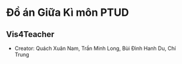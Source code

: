# Đồ án Giữa Kì môn PTUD 
## Vis4Teacher 

- Creator: Quách Xuân Nam, Trần Minh Long, Bùi Đình Hanh Du, Chí Trung